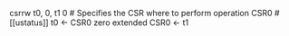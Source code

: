 
csrrw t0, 0, t1
0 # Specifies the CSR where to perform operation
	CSR0 # [[ustatus]]
t0 <- CSR0 zero extended
CSR0 <- t1

